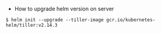 * How to upgrade helm version on server
```
$ helm init --upgrade --tiller-image gcr.io/kubernetes-helm/tiller:v2.14.3
```
